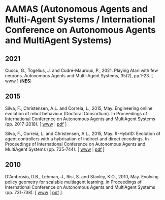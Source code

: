 # AAMAS (Autonomous Agents and Multi-Agent Systems / International Conference on Autonomous Agents and MultiAgent Systems)

## 2021

Cuccu, G., Togelius, J. and Cudré-Mauroux, P., 2021. Playing Atari with few neurons. Autonomous Agents and Multi-Agent Systems, 35(2), pp.1-23. [ [www](https://link.springer.com/article/10.1007/s10458-021-09497-8) ] (**NES**)

## 2015

Silva, F., Christensen, A.L. and Correia, L., 2015, May. Engineering online evolution of robot behaviour (Doctoral Consortium). In Proceedings of International Conference on Autonomous Agents and MultiAgent Systems (pp. 2017-2018). [ [www](https://dl.acm.org/doi/abs/10.5555/2772879.2773554) | [pdf](https://www.ifaamas.org/Proceedings/aamas2015/aamas/p2017.pdf) ]

Silva, F., Correia, L. and Christensen, A.L., 2015, May. R-HybrID: Evolution of agent controllers with a hybrisation of indirect and direct encodings. In Proceedings of International Conference on Autonomous Agents and MultiAgent Systems (pp. 735-744). [ [www](https://dl.acm.org/doi/abs/10.5555/2772879.2773248) | [pdf](https://www.ifaamas.org/Proceedings/aamas2015/aamas/p735.pdf) ]

## 2010

D'Ambrosio, D.B., Lehman, J., Risi, S. and Stanley, K.O., 2010, May. Evolving policy geometry for scalable multiagent learning. In Proceedings of International Conference on Autonomous Agents and MultiAgent Systems (pp. 731-738). [ [www](https://dl.acm.org/doi/abs/10.5555/1838206.1838303) | [pdf](https://ifaamas.org/Proceedings/aamas2010/pdf/01%20Full%20Papers/15_04_FP_0630.pdf) ]
